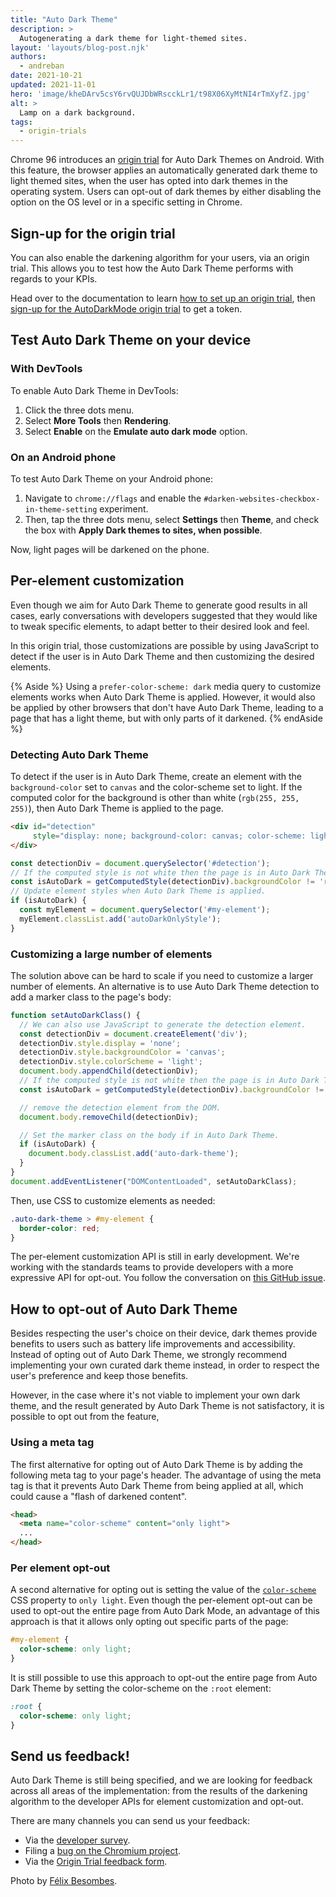 ```yaml
---
title: "Auto Dark Theme"
description: >
  Autogenerating a dark theme for light-themed sites.
layout: 'layouts/blog-post.njk'
authors:
  - andreban
date: 2021-10-21
updated: 2021-11-01
hero: 'image/kheDArv5csY6rvQUJDbWRscckLr1/t98X06XyMtNI4rTmXyfZ.jpg'
alt: >
  Lamp on a dark background.
tags:
  - origin-trials
---
```


Chrome 96 introduces an [origin trial](https://developer.chrome.com/blog/origin-trials/) for Auto Dark Themes on Android.
With this feature, the browser applies an automatically generated dark theme to light themed sites,
when the user has opted into dark themes in the operating system.
Users can opt-out of dark themes by either disabling the option on the OS level or in a specific setting in Chrome.

## Sign-up for the origin trial

You can also enable the darkening algorithm for your users, via an origin trial.
This allows you to test how the Auto Dark Theme performs with regards to your KPIs.

Head over to the documentation to learn
[how to set up an origin trial](/blog/origin-trials/#how-to-register-for-an-origin-trial),
then [sign-up for the AutoDarkMode origin trial](/origintrials/#/view_trial/1626925365387591681)
to get a token.

## Test Auto Dark Theme on your device

### With DevTools

To enable Auto Dark Theme in DevTools:

1. Click the three dots menu.
1. Select **More Tools** then **Rendering**.
1. Select **Enable** on the **Emulate auto dark mode** option.

### On an Android phone

To test Auto Dark Theme on your Android phone:

1. Navigate to `chrome://flags` and enable the `#darken-websites-checkbox-in-theme-setting` experiment.
1. Then, tap the three dots menu, select **Settings** then **Theme**, and check the box with **Apply Dark themes to sites, when possible**.

Now, light pages will be darkened on the phone.

## Per-element customization

Even though we aim for Auto Dark Theme to generate good results in all cases,
early conversations with developers suggested that they would like to tweak specific elements,
to adapt better to their desired look and feel.

In this origin trial,
those customizations are possible by using JavaScript to detect if the user is in Auto Dark Theme and then customizing the desired elements.

{% Aside %}
Using a `prefer-color-scheme: dark` media query to customize elements works when Auto Dark Theme is applied.
However, it would also be applied by other browsers that don't have Auto Dark Theme,
leading to a page that has a light theme, but with only parts of it darkened.
{% endAside %}

### Detecting Auto Dark Theme

To detect if the user is in Auto Dark Theme,
create an element with the `background-color` set to `canvas` and the color-scheme set to light.
If the computed color for the background is other than white (`rgb(255, 255, 255)`),
then Auto Dark Theme is applied to the page.

```html
<div id="detection"
     style="display: none; background-color: canvas; color-scheme: light">
</div>
```
```js
const detectionDiv = document.querySelector('#detection');
// If the computed style is not white then the page is in Auto Dark Theme.
const isAutoDark = getComputedStyle(detectionDiv).backgroundColor != 'rgb(255, 255, 255)';
// Update element styles when Auto Dark Theme is applied.
if (isAutoDark) {
  const myElement = document.querySelector('#my-element');
  myElement.classList.add('autoDarkOnlyStyle');
}
```

### Customizing a large number of elements

The solution above can be hard to scale if you need to customize a larger number of elements.
An alternative is to use Auto Dark Theme detection to add a marker class to the page's body:

```js
function setAutoDarkClass() {
  // We can also use JavaScript to generate the detection element.
  const detectionDiv = document.createElement('div');
  detectionDiv.style.display = 'none';
  detectionDiv.style.backgroundColor = 'canvas';
  detectionDiv.style.colorScheme = 'light';
  document.body.appendChild(detectionDiv);
  // If the computed style is not white then the page is in Auto Dark Theme.
  const isAutoDark = getComputedStyle(detectionDiv).backgroundColor != 'rgb(255, 255, 255)';

  // remove the detection element from the DOM.
  document.body.removeChild(detectionDiv);

  // Set the marker class on the body if in Auto Dark Theme.
  if (isAutoDark) {
    document.body.classList.add('auto-dark-theme');
  }
}
document.addEventListener("DOMContentLoaded", setAutoDarkClass);
```

Then, use CSS to customize elements as needed:

```css
.auto-dark-theme > #my-element {
  border-color: red;
}
```

The per-element customization API is still in early development.
We're working with the standards teams to provide developers with a more expressive API for opt-out.
You follow the conversation on [this GitHub issue](https://github.com/w3c/csswg-drafts/issues/6664).

## How to opt-out of Auto Dark Theme

Besides respecting the user's choice on their device,
dark themes provide benefits to users such as battery life improvements and accessibility.
Instead of opting out of Auto Dark Theme,
we strongly recommend implementing your own curated dark theme instead,
in order to respect the user's preference and keep those benefits.

However, in the case where it's not viable to implement your own dark theme,
and the result generated by Auto Dark Theme is not satisfactory,
it is possible to opt out from the feature,

### Using a meta tag

The first alternative for opting out of Auto Dark Theme is by adding the following meta tag to your page's header.
The advantage of using the meta tag is that it prevents Auto Dark Theme from being applied at all,
which could cause a "flash of darkened content".

```html
<head>
  <meta name="color-scheme" content="only light">
  ...
</head>
```

### Per element opt-out

A second alternative for opting out is setting the value of the [`color-scheme`](https://developer.mozilla.org/docs/Web/CSS/color-scheme)
CSS property to `only light`.
Even though the per-element opt-out can be used to opt-out the entire page from Auto Dark Mode,
an advantage of this approach is that it allows only opting out specific parts of the page:

```css
#my-element {
  color-scheme: only light;
}
```

It is still possible to use this approach to opt-out the entire page from Auto Dark Theme by setting the color-scheme on the `:root` element:

```css
:root {
  color-scheme: only light;
}
```

## Send us feedback!

Auto Dark Theme is still being specified,
and we are looking for feedback across all areas of the implementation:
from the results of the darkening algorithm to the developer APIs for element customization and opt-out.

There are many channels you can send us your feedback:
 - Via the [developer survey](https://docs.google.com/forms/d/e/1FAIpQLSeb1V8AB1wgvL5mGtRqEmgqSEaUB4ETWEfZyVprYLK9ZP06sA/viewform).
 - Filing a [bug on the Chromium project](https://bugs.chromium.org/p/chromium/issues/list?q=component:Mobile%3EAutoDarkTheme).
 - Via the [Origin Trial feedback form]((/origintrials/#/view_trial/1626925365387591681)).

Photo by [Félix Besombes](https://unsplash.com/@druks?utm_source=unsplash&utm_medium=referral&utm_content=creditCopyText).
